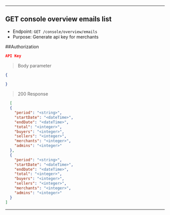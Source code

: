 
----------------------------------------------------------------------------------
## GET console overview emails list
* Endpoint: `GET /console/overview/emails`
* Purpose: Generate api key for merchants

##Authorization

```json
API Key
```

> Body parameter

```json
{
  
}
```
> 200 Response

```json
  [
  {
    "period": "<string>",
    "startDate": "<dateTime>",
    "endDate": "<dateTime>",
    "total": "<integer>",
    "buyers": "<integer>",
    "sellers": "<integer>",
    "merchants": "<integer>",
    "admins": "<integer>"
  },
  {
    "period": "<string>",
    "startDate": "<dateTime>",
    "endDate": "<dateTime>",
    "total": "<integer>",
    "buyers": "<integer>",
    "sellers": "<integer>",
    "merchants": "<integer>",
    "admins": "<integer>"
  }
]

```
----------------------------------------------------------------------------------